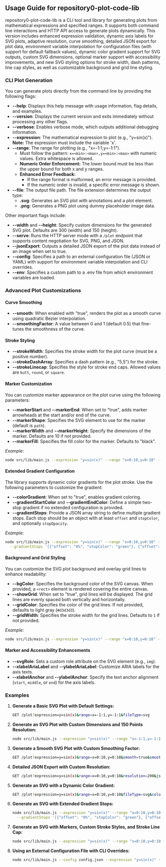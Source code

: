 ## Usage Guide for repository0-plot-code-lib

repository0-plot-code-lib is a CLI tool and library for generating plots from mathematical expressions and specified ranges. It supports both command line interactions and HTTP API access to generate plots dynamically. This version includes enhanced expression validation, dynamic axis labels for SVG plots, adaptive resolution, curve smoothing, detailed JSON export for plot data, environment variable interpolation for configuration files (with support for default fallback values), dynamic color gradient support for SVG outputs, custom SVG dimensions, optional marker support with accessibility improvements, and new SVG styling options for stroke width, dash patterns, line cap styles, as well as customizable background and grid line styling.

### CLI Plot Generation

You can generate plots directly from the command line by providing the following flags:

- **--help**: Displays this help message with usage information, flag details, and examples.
- **--version**: Displays the current version and exits immediately without processing any other flags.
- **--verbose**: Enables verbose mode, which outputs additional debugging information.
- **--expression**: The mathematical expression to plot (e.g., "y=sin(x)"). **Note:** The expression must include the variable 'x'.
- **--range**: The range for plotting (e.g., "x=-1:1,y=-1:1").
  - Must follow the pattern: `x=<min>:<max>,y=<min>:<max>` with numeric values. Extra whitespace is allowed.
  - **Numeric Order Enforcement:** The lower bound must be less than the upper bound for both x and y ranges.
  - **Enhanced Error Feedback:** 
    - If the range format is malformed, an error message is provided.
    - If the numeric order is invalid, a specific error message is shown.
- **--file**: The output file path. The file extension determines the output type:
  - **.svg**: Generates an SVG plot with annotations and a plot element.
  - **.png**: Generates a PNG plot using dummy placeholder image data.

Other important flags include:

- **--width** and **--height**: Specify custom dimensions for the generated SVG plot. Defaults are 300 (width) and 150 (height).
- **--serve**: Runs the HTTP server mode with a `/plot` endpoint that supports content negotiation for SVG, PNG, and JSON.
- **--jsonExport**: Outputs a detailed JSON export of the plot data instead of an image when set to true.
- **--config**: Specifies a path to an external configuration file (JSON or YAML) with support for environment variable interpolation and CLI overrides.
- **--env**: Specifies a custom path to a .env file from which environment variables are loaded.

### Advanced Plot Customizations

#### Curve Smoothing

- **--smooth**: When enabled with "true", renders the plot as a smooth curve using quadratic Bezier interpolation.
- **--smoothingFactor**: A value between 0 and 1 (default 0.5) that fine-tunes the smoothness of the curve.

#### Stroke Styling

- **--strokeWidth**: Specifies the stroke width for the plot curve (must be a positive number).
- **--strokeDashArray**: Specifies a dash pattern (e.g., "5,5") for the stroke.
- **--strokeLinecap**: Specifies the style for stroke end caps. Allowed values are `butt`, `round`, or `square`.

#### Marker Customization

You can customize marker appearance on the plot curve using the following parameters:

- **--markerStart** and **--markerEnd**: When set to "true", adds marker arrowheads at the start and/or end of the curve.
- **--markerShape**: Specifies the SVG element to use for the marker (default is `path`).
- **--markerWidth** and **--markerHeight**: Specify the dimensions of the marker. Defaults are 10 if not provided.
- **--markerFill**: Specifies the fill color for the marker. Defaults to "black".

*Example:*
```sh
node src/lib/main.js --expression "y=sin(x)" --range "x=0:10,y=0:10" --file plot.svg --markerStart true --markerEnd true --markerShape path --markerWidth 12 --markerHeight 12 --markerFill orange
```

#### Extended Gradient Configuration

The library supports dynamic color gradients for the plot stroke. Use the following parameters to customize the gradient:

- **--colorGradient**: When set to "true", enables gradient coloring.
- **--gradientStartColor** and **--gradientEndColor**: Define a simple two-stop gradient if no extended configuration is provided.
- **--gradientStops**: Provide a JSON array string to define multiple gradient stops. Each stop should be an object with at least `offset` and `stopColor`, and optionally `stopOpacity`.

*Example:*
```sh
node src/lib/main.js --expression "y=sin(x)" --range "x=0:10,y=0:10" --file plot.svg --colorGradient true \
  --gradientStops '[{"offset": "0%", "stopColor": "green"}, {"offset": "50%", "stopColor": "purple", "stopOpacity": "0.5"}, {"offset": "100%", "stopColor": "yellow"}]'
```

#### Background and Grid Styling

You can customize the SVG plot background and overlay grid lines to enhance readability:

- **--bgColor**: Specifies the background color of the SVG canvas. When provided, a `<rect>` element is rendered covering the entire canvas.
- **--showGrid**: When set to "true", grid lines will be displayed. The grid lines are evenly spaced both vertically and horizontally.
- **--gridColor**: Specifies the color of the grid lines. If not provided, defaults to light gray (`#d3d3d3`).
- **--gridWidth**: Specifies the stroke width for the grid lines. Defaults to `1` if not provided.

*Example:*
```sh
node src/lib/main.js --expression "y=sin(x)" --range "x=0:10,y=0:10" --file plot.svg --bgColor "#f0f0f0" --showGrid true --gridColor "#ff0000" --gridWidth 2
```

#### Marker and Accessibility Enhancements

- **--svgRole**: Sets a custom role attribute on the SVG element (e.g., `img`).
- **--xlabelAriaLabel** and **--ylabelAriaLabel**: Customize ARIA labels for the axis texts.
- **--xlabelAnchor** and **--ylabelAnchor**: Specify the text anchor alignment (`start`, `middle`, or `end`) for the axis labels.

### Examples

1. **Generate a Basic SVG Plot with Default Settings:**
   ```sh
   GET /plot?expression=y=sin(x)&range=x=-1:1,y=-1:1&fileType=svg
   ```

2. **Generate an SVG Plot with Custom Dimensions and 150 Points Resolution:**
   ```sh
   node src/lib/main.js --expression "y=sin(x)" --range "x=-1:1,y=-1:1" --file output.svg --resolution 150 --width 500 --height 400
   ```

3. **Generate a Smooth SVG Plot with Custom Smoothing Factor:**
   ```sh
   GET /plot?expression=y=sin(x)&range=x=0:10,y=0:10&smooth=true&smoothingFactor=0.7&fileType=svg
   ```

4. **Detailed JSON Export with Custom Resolution:**
   ```sh
   GET /plot?expression=y=sin(x)&range=x=0:10,y=0:10&resolution=200&jsonExport=true
   ```

5. **Generate an SVG with a Dynamic Color Gradient:**
   ```sh
   GET /plot?expression=y=sin(x)&range=x=0:10,y=0:10&fileType=svg&colorGradient=true&gradientStartColor=blue&gradientEndColor=red
   ```

6. **Generate an SVG with Extended Gradient Stops:**
   ```sh
   node src/lib/main.js --expression "y=sin(x)" --range "x=0:10,y=0:10" --file output.svg --colorGradient true \
     --gradientStops '[{"offset": "0%", "stopColor": "green"}, {"offset": "50%", "stopColor": "purple", "stopOpacity": "0.5"}, {"offset": "100%", "stopColor": "yellow"}]'
   ```

7. **Generate an SVG with Markers, Custom Stroke Styles, and Stroke Line Cap:**
   ```sh
   node src/lib/main.js --expression "y=sin(x)" --range "x=0:10,y=0:10" --file output.svg --markerStart true --markerEnd true --svgRole img --strokeWidth 2 --strokeDashArray "5,5" --strokeLinecap round
   ```

8. **Using an External Configuration File with CLI Overrides:**
   ```sh
   node src/lib/main.js --config config.json --expression "y=sin(x)" --file output.svg --width 600 --height 400 --ylabel "CLI_YAxis"
   ```
